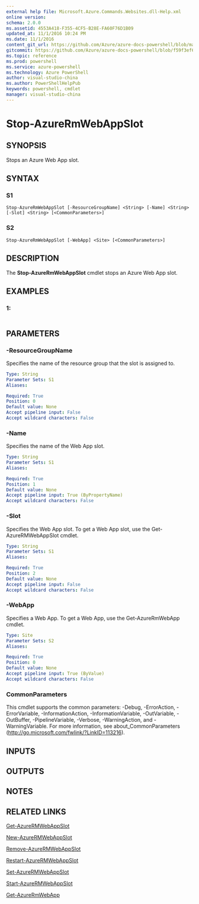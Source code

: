 ```yaml
---
external help file: Microsoft.Azure.Commands.Websites.dll-Help.xml
online version: 
schema: 2.0.0
ms.assetid: 4553A418-F355-4CF5-B28E-FA60F76D1B09
updated_at: 11/1/2016 10:24 PM
ms.date: 11/1/2016
content_git_url: https://github.com/Azure/azure-docs-powershell/blob/master/azureps-cmdlets-docs/ResourceManager/AzureRM.Websites/v1.0/Stop-AzureRMWebAppSlot.md
gitcommit: https://github.com/Azure/azure-docs-powershell/blob/f59f3ef60bc592383812213e69fd77ba950759ed/azureps-cmdlets-docs/ResourceManager/AzureRM.Websites/v1.0/Stop-AzureRMWebAppSlot.md
ms.topic: reference
ms.prod: powershell
ms.service: azure-powershell
ms.technology: Azure PowerShell
author: visual-studio-china
ms.author: PowerShellHelpPub
keywords: powershell, cmdlet
manager: visual-studio-china
---
```


# Stop-AzureRmWebAppSlot

## SYNOPSIS
Stops an Azure Web App slot.

## SYNTAX

### S1
```
Stop-AzureRmWebAppSlot [-ResourceGroupName] <String> [-Name] <String> [-Slot] <String> [<CommonParameters>]
```

### S2
```
Stop-AzureRmWebAppSlot [-WebApp] <Site> [<CommonParameters>]
```

## DESCRIPTION
The **Stop-AzureRmWebAppSlot** cmdlet stops an Azure Web App slot.

## EXAMPLES

### 1:
```

```

## PARAMETERS

### -ResourceGroupName
Specifies the name of the resource group that the slot is assigned to.

```yaml
Type: String
Parameter Sets: S1
Aliases: 

Required: True
Position: 0
Default value: None
Accept pipeline input: False
Accept wildcard characters: False
```

### -Name
Specifies the name of the Web App slot.

```yaml
Type: String
Parameter Sets: S1
Aliases: 

Required: True
Position: 1
Default value: None
Accept pipeline input: True (ByPropertyName)
Accept wildcard characters: False
```

### -Slot
Specifies the Web App slot.
To get a Web App slot, use the Get-AzureRMWebAppSlot cmdlet.

```yaml
Type: String
Parameter Sets: S1
Aliases: 

Required: True
Position: 2
Default value: None
Accept pipeline input: False
Accept wildcard characters: False
```

### -WebApp
Specifies a Web App.
To get a Web App, use the Get-AzureRmWebApp cmdlet.

```yaml
Type: Site
Parameter Sets: S2
Aliases: 

Required: True
Position: 0
Default value: None
Accept pipeline input: True (ByValue)
Accept wildcard characters: False
```

### CommonParameters
This cmdlet supports the common parameters: -Debug, -ErrorAction, -ErrorVariable, -InformationAction, -InformationVariable, -OutVariable, -OutBuffer, -PipelineVariable, -Verbose, -WarningAction, and -WarningVariable. For more information, see about_CommonParameters (http://go.microsoft.com/fwlink/?LinkID=113216).

## INPUTS

## OUTPUTS

## NOTES

## RELATED LINKS

[Get-AzureRMWebAppSlot](xref:ResourceManager/AzureRM.Websites/v1.0/Get-AzureRMWebAppSlot.md)

[New-AzureRMWebAppSlot](xref:ResourceManager/AzureRM.Websites/v1.0/New-AzureRMWebAppSlot.md)

[Remove-AzureRMWebAppSlot](xref:ResourceManager/AzureRM.Websites/v1.0/Remove-AzureRMWebAppSlot.md)

[Restart-AzureRMWebAppSlot](xref:ResourceManager/AzureRM.Websites/v1.0/Restart-AzureRMWebAppSlot.md)

[Set-AzureRMWebAppSlot](xref:ResourceManager/AzureRM.Websites/v1.0/Set-AzureRMWebAppSlot.md)

[Start-AzureRMWebAppSlot](xref:ResourceManager/AzureRM.Websites/v1.0/Start-AzureRMWebAppSlot.md)

[Get-AzureRmWebApp](xref:ResourceManager/AzureRM.Websites/v1.0/Get-AzureRmWebApp.md)


